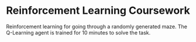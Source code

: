 # Reinforcement Learning Coursework

Reinforcement learning for going through a randomly generated maze. The Q-Learning agent is trained for 10 minutes to solve the task.
